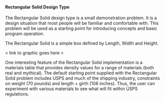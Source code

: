 #### Rectangular Solid Design Type

The Rectangular Solid design type is a small demonstration problem.
It is a design situation that most people will be familiar and comfortable with.
This problem will be used as a starting point for introducing concepts and basic program operation.

The Rectangular Solid is a simple box defined by Length, Width and Height.


< link to graphic goes here >

One interesting feature of the Rectangular Solid implementation is a materials table that 
provides density values for a range of materials (both real and mythical). 
The default starting point supplied with the Rectangular Solid problem includes USPS 
and much of the shipping industry, constraints on weight (70 pounds) and length + girth
(108 inches). 
Thus, the user can experiment with various materials to see what will fit within USPS regulations.
